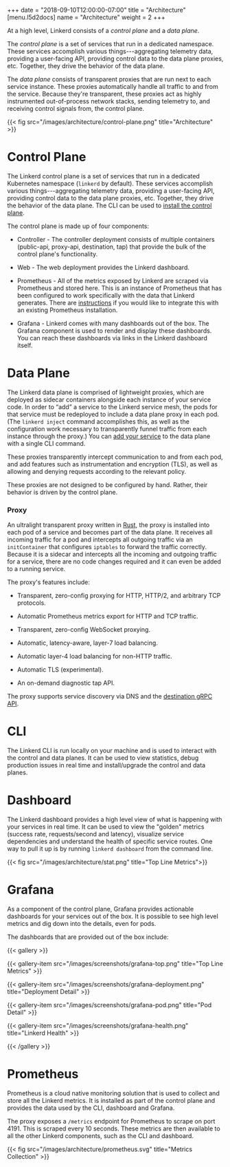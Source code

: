 +++
date = "2018-09-10T12:00:00-07:00"
title = "Architecture"
[menu.l5d2docs]
  name = "Architecture"
  weight = 2
+++

At a high level, Linkerd consists of a *control plane* and a *data plane*.

The *control plane* is a set of services that run in a dedicated
namespace. These services accomplish various things---aggregating telemetry
data, providing a user-facing API, providing control data to the data plane
proxies, etc. Together, they drive the behavior of the data plane.

The *data plane* consists of transparent proxies that are run next
to each service instance. These proxies automatically handle all traffic to and
from the service. Because they're transparent, these proxies act as highly
instrumented out-of-process network stacks, sending telemetry to, and receiving
control signals from, the control plane.

{{< fig src="/images/architecture/control-plane.png" title="Architecture" >}}

# Control Plane

The Linkerd control plane is a set of services that run in a dedicated
Kubernetes namespace (`linkerd` by default). These services accomplish various
things---aggregating telemetry data, providing a user-facing API, providing
control data to the data plane proxies, etc. Together, they drive the behavior
of the data plane. The CLI can be used to
[install the control plane](../getting-started/).

The control plane is made up of four components:

- Controller - The controller deployment consists of multiple containers
  (public-api, proxy-api, destination, tap) that provide the bulk of the control
  plane's functionality.

- Web - The web deployment provides the Linkerd dashboard.

- Prometheus - All of the metrics exposed by Linkerd are scraped via Prometheus
  and stored here. This is an instance of Prometheus that has been configured to
  work specifically with the data that Linkerd generates. There are
  [instructions](/2/observability/prometheus/#exporting-metrics)
  if you would like to integrate this with an
  existing Prometheus installation.

- Grafana - Linkerd comes with many dashboards out of the box. The Grafana
  component is used to render and display these dashboards. You can reach these
  dashboards via links in the Linkerd dashboard itself.

# Data Plane

The Linkerd data plane is comprised of lightweight proxies, which are deployed
as sidecar containers alongside each instance of your service code. In order to
“add” a service to the Linkerd service mesh, the pods for that service must be
redeployed to include a data plane proxy in each pod. (The `linkerd inject`
command accomplishes this, as well as the configuration work necessary to
transparently funnel traffic from each instance through the proxy.) You can
[add your service](../adding-your-service) to the data plane with a single CLI
command.

These proxies transparently intercept communication to and from each pod, and
add features such as instrumentation and encryption (TLS), as well as allowing
and denying requests according to the relevant policy.

These proxies are not designed to be configured by hand. Rather, their behavior
is driven by the control plane.

### Proxy

An ultralight transparent proxy written in [Rust](https://www.rust-lang.org/),
the proxy is installed into each pod of a service and becomes part of the data
plane. It receives all incoming traffic for a pod and intercepts all outgoing
traffic via an `initContainer` that configures `iptables` to forward the
traffic correctly. Because it is a sidecar and intercepts all the incoming and
outgoing traffic for a service, there are no code changes required and it can
even be added to a running service.

The proxy's features include:

- Transparent, zero-config proxying for HTTP, HTTP/2, and arbitrary TCP
  protocols.

- Automatic Prometheus metrics export for HTTP and TCP traffic.

- Transparent, zero-config WebSocket proxying.

- Automatic, latency-aware, layer-7 load balancing.

- Automatic layer-4 load balancing for non-HTTP traffic.

- Automatic TLS (experimental).

- An on-demand diagnostic tap API.

The proxy supports service discovery via DNS and the
[destination gRPC API](https://github.com/linkerd/linkerd2-proxy-api).

# CLI

The Linkerd CLI is run locally on your machine and is used to interact with the
control and data planes. It can be used to view statistics, debug production
issues in real time and install/upgrade the control and data planes.

# Dashboard

The Linkerd dashboard provides a high level view of what is happening with your
services in real time. It can be used to view the "golden" metrics (success
rate, requests/second and latency), visualize service dependencies and
understand the health of specific service routes. One way to pull it up is by
running `linkerd dashboard` from the command line.

{{< fig src="/images/architecture/stat.png" title="Top Line Metrics">}}

# Grafana

As a component of the control plane, Grafana provides actionable dashboards for
your services out of the box. It is possible to see high level metrics and dig
down into the details, even for pods.

The dashboards that are provided out of the box include:

{{< gallery >}}

{{< gallery-item src="/images/screenshots/grafana-top.png" title="Top Line Metrics" >}}

{{< gallery-item src="/images/screenshots/grafana-deployment.png" title="Deployment Detail" >}}

{{< gallery-item src="/images/screenshots/grafana-pod.png" title="Pod Detail" >}}

{{< gallery-item src="/images/screenshots/grafana-health.png" title="Linkerd Health" >}}

{{< /gallery >}}

# Prometheus

Prometheus is a cloud native monitoring solution that is used to collect
and store all the Linkerd metrics. It is installed as part of the control plane
and provides the data used by the CLI, dashboard and Grafana.

The proxy exposes a `/metrics` endpoint for Prometheus to scrape on port 4191.
This is scraped every 10 seconds. These metrics are then available to all the
other Linkerd components, such as the CLI and dashboard.

{{< fig src="/images/architecture/prometheus.svg" title="Metrics Collection" >}}
